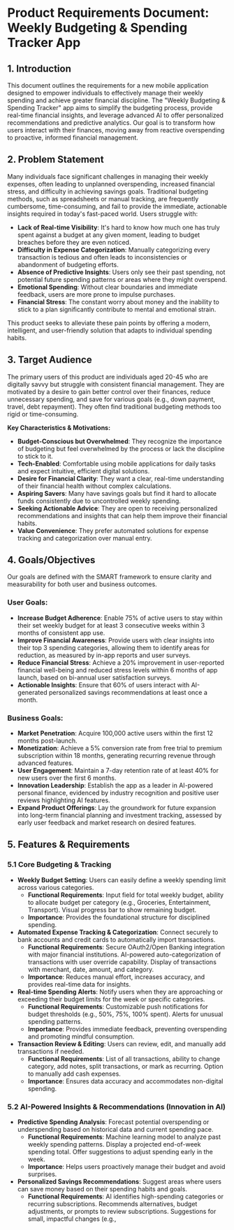 # Product Requirements Document: Weekly Budgeting & Spending Tracker App

## 1. Introduction

This document outlines the requirements for a new mobile application designed to empower individuals to effectively manage their weekly spending and achieve greater financial discipline. The "Weekly Budgeting & Spending Tracker" app aims to simplify the budgeting process, provide real-time financial insights, and leverage advanced AI to offer personalized recommendations and predictive analytics. Our goal is to transform how users interact with their finances, moving away from reactive overspending to proactive, informed financial management.

## 2. Problem Statement

Many individuals face significant challenges in managing their weekly expenses, often leading to unplanned overspending, increased financial stress, and difficulty in achieving savings goals. Traditional budgeting methods, such as spreadsheets or manual tracking, are frequently cumbersome, time-consuming, and fail to provide the immediate, actionable insights required in today's fast-paced world. Users struggle with:

*   **Lack of Real-time Visibility**: It's hard to know how much one has truly spent against a budget at any given moment, leading to budget breaches before they are even noticed.
*   **Difficulty in Expense Categorization**: Manually categorizing every transaction is tedious and often leads to inconsistencies or abandonment of budgeting efforts.
*   **Absence of Predictive Insights**: Users only see their past spending, not potential future spending patterns or areas where they might overspend.
*   **Emotional Spending**: Without clear boundaries and immediate feedback, users are more prone to impulse purchases.
*   **Financial Stress**: The constant worry about money and the inability to stick to a plan significantly contribute to mental and emotional strain.

This product seeks to alleviate these pain points by offering a modern, intelligent, and user-friendly solution that adapts to individual spending habits.

## 3. Target Audience

The primary users of this product are individuals aged 20-45 who are digitally savvy but struggle with consistent financial management. They are motivated by a desire to gain better control over their finances, reduce unnecessary spending, and save for various goals (e.g., down payment, travel, debt repayment). They often find traditional budgeting methods too rigid or time-consuming.

**Key Characteristics & Motivations:**

*   **Budget-Conscious but Overwhelmed**: They recognize the importance of budgeting but feel overwhelmed by the process or lack the discipline to stick to it.
*   **Tech-Enabled**: Comfortable using mobile applications for daily tasks and expect intuitive, efficient digital solutions.
*   **Desire for Financial Clarity**: They want a clear, real-time understanding of their financial health without complex calculations.
*   **Aspiring Savers**: Many have savings goals but find it hard to allocate funds consistently due to uncontrolled weekly spending.
*   **Seeking Actionable Advice**: They are open to receiving personalized recommendations and insights that can help them improve their financial habits.
*   **Value Convenience**: They prefer automated solutions for expense tracking and categorization over manual entry.

## 4. Goals/Objectives

Our goals are defined with the SMART framework to ensure clarity and measurability for both user and business outcomes.

### User Goals:

*   **Increase Budget Adherence**: Enable 75% of active users to stay within their set weekly budget for at least 3 consecutive weeks within 3 months of consistent app use.
*   **Improve Financial Awareness**: Provide users with clear insights into their top 3 spending categories, allowing them to identify areas for reduction, as measured by in-app reports and user surveys.
*   **Reduce Financial Stress**: Achieve a 20% improvement in user-reported financial well-being and reduced stress levels within 6 months of app launch, based on bi-annual user satisfaction surveys.
*   **Actionable Insights**: Ensure that 60% of users interact with AI-generated personalized savings recommendations at least once a month.

### Business Goals:

*   **Market Penetration**: Acquire 100,000 active users within the first 12 months post-launch.
*   **Monetization**: Achieve a 5% conversion rate from free trial to premium subscription within 18 months, generating recurring revenue through advanced features.
*   **User Engagement**: Maintain a 7-day retention rate of at least 40% for new users over the first 6 months.
*   **Innovation Leadership**: Establish the app as a leader in AI-powered personal finance, evidenced by industry recognition and positive user reviews highlighting AI features.
*   **Expand Product Offerings**: Lay the groundwork for future expansion into long-term financial planning and investment tracking, assessed by early user feedback and market research on desired features.

## 5. Features & Requirements

### 5.1 Core Budgeting & Tracking

*   **Weekly Budget Setting**: Users can easily define a weekly spending limit across various categories.
    *   **Functional Requirements**: Input field for total weekly budget, ability to allocate budget per category (e.g., Groceries, Entertainment, Transport). Visual progress bar to show remaining budget.
    *   **Importance**: Provides the foundational structure for disciplined spending.
*   **Automated Expense Tracking & Categorization**: Connect securely to bank accounts and credit cards to automatically import transactions.
    *   **Functional Requirements**: Secure OAuth2/Open Banking integration with major financial institutions. AI-powered auto-categorization of transactions with user override capability. Display of transactions with merchant, date, amount, and category.
    *   **Importance**: Reduces manual effort, increases accuracy, and provides real-time data for insights.
*   **Real-time Spending Alerts**: Notify users when they are approaching or exceeding their budget limits for the week or specific categories.
    *   **Functional Requirements**: Customizable push notifications for budget thresholds (e.g., 50%, 75%, 100% spent). Alerts for unusual spending patterns.
    *   **Importance**: Provides immediate feedback, preventing overspending and promoting mindful consumption.
*   **Transaction Review & Editing**: Users can review, edit, and manually add transactions if needed.
    *   **Functional Requirements**: List of all transactions, ability to change category, add notes, split transactions, or mark as recurring. Option to manually add cash expenses.
    *   **Importance**: Ensures data accuracy and accommodates non-digital spending.

### 5.2 AI-Powered Insights & Recommendations (Innovation in AI)

*   **Predictive Spending Analysis**: Forecast potential overspending or underspending based on historical data and current spending pace.
    *   **Functional Requirements**: Machine learning model to analyze past weekly spending patterns. Display a projected end-of-week spending total. Offer suggestions to adjust spending early in the week.
    *   **Importance**: Helps users proactively manage their budget and avoid surprises.
*   **Personalized Savings Recommendations**: Suggest areas where users can save money based on their spending habits and goals.
    *   **Functional Requirements**: AI identifies high-spending categories or recurring subscriptions. Recommends alternatives, budget adjustments, or prompts to review subscriptions. Suggestions for small, impactful changes (e.g., 